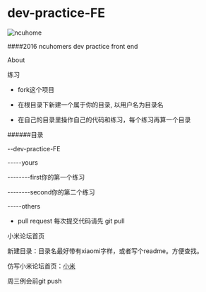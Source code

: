 # dev-practice-FE

![ncuhome](http://7xu5y0.com1.z0.glb.clouddn.com/freshman_stu_logo.png)


####2016 ncuhomers dev practice front end

About

练习

* fork这个项目

* 在根目录下新建一个属于你的目录, 以用户名为目录名

* 在自己的目录里操作自己的代码和练习，每个练习再算一个目录

######目录

--dev-practice-FE

-----yours

--------first你的第一个练习

--------second你的第二个练习

-----others

* pull request 每次提交代码请先 git pull

小米论坛首页

新建目录：目录名最好带有xiaomi字样，或者写个readme。方便查找。

仿写小米论坛首页：[小米](http://www.xiaomi.cn/index.html)

周三例会前git push




